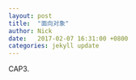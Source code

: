 ```yaml
---
layout: post
title:  "面向对象"
author: Nick
date:   2017-02-07 16:31:00 +0800
categories: jekyll update
---
```

CAP3.
